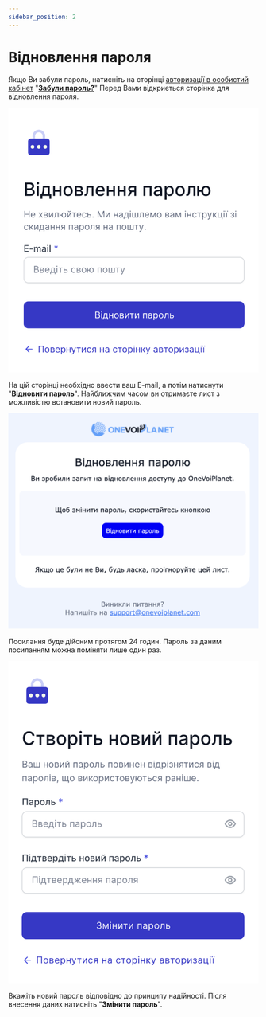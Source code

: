 ```yaml
---
sidebar_position: 2
---
```


# Відновлення пароля

Якщо Ви забули пароль, натисніть на сторінці [авторизації в особистий кабінет](https://cabinet.onevoiplanet.ua/auth) "[**Забули пароль?**](https://cabinet.onevoiplanet.ua/auth/forgot-password)" Перед Вами відкриється сторінка для відновлення пароля.

![](../img/authorization/i-sign-in2.svg)

На цій сторінці необхідно ввести ваш E-mail, а потім натиснути "**Відновити пароль**". Найближчим часом ви отримаєте лист з можливістю встановити новий пароль.

![](../img/authorization/i-sign-in4.svg)

Посилання буде дійсним протягом 24 годин. Пароль за даним посиланням можна поміняти лише один раз.

![](../img/authorization/i-sign-in5.svg)

Вкажіть новий пароль відповідно до принципу надійності. Після внесення даних натисніть "**Змінити пароль**".
